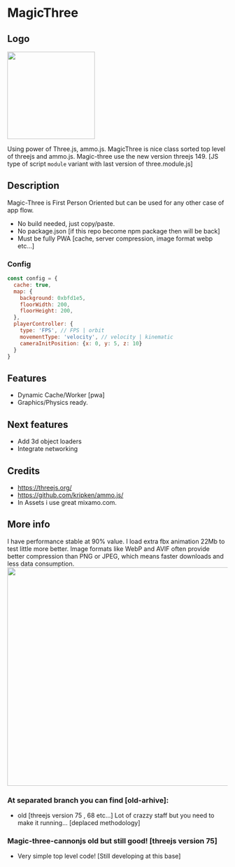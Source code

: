 
# MagicThree

## Logo
<img src="https://github.com/zlatnaspirala/magic-three/blob/main/magic-three-ammo/public/assets/icons/icon.png" width="200" height="200">

Using power of Three.js, ammo.js. MagicThree is nice class sorted top level of threejs and ammo.js. Magic-three use the new version threejs 149.
[JS type of script `module` variant with last version of three.module.js] 

## Description
  Magic-Three is First Person Oriented but can be used for any other case of app flow.
  - No build needed, just copy/paste.
  - No package.json [if this repo become npm package then will be back]
  - Must be fully PWA [cache, server compression, image format webp etc...]

### Config

```js
const config = {
  cache: true,
  map: {
    background: 0xbfd1e5,
    floorWidth: 200,
    floorHeight: 200,
  },
  playerController: {
    type: 'FPS', // FPS | orbit
    movementType: 'velocity', // velocity | kinematic
    cameraInitPosition: {x: 0, y: 5, z: 10}
  }
}
```


## Features
 - Dynamic Cache/Worker [pwa]
 - Graphics/Physics ready.

## Next features
 - Add 3d object loaders
 - Integrate networking

## Credits
 - https://threejs.org/
 - https://github.com/kripken/ammo.js/
 - In Assets i use great mixamo.com.


## More info

I have performance stable at 90% value. I load extra fbx animation 22Mb to test little more better.
Image formats like WebP and AVIF often provide better compression than PNG or JPEG, 
which means faster downloads and less data consumption.
<img src="https://github.com/zlatnaspirala/magic-three/blob/main/non-project-files/pwa.png" width="800" height="500">


### At separated branch you can find [old-arhive]:
- old [threejs version 75 , 68 etc...]
   Lot of crazzy staff but you need to make it running... [deplaced methodology]

### Magic-three-cannonjs old but still good! [threejs version 75]
 - Very simple top level code! [Still developing at this base]
